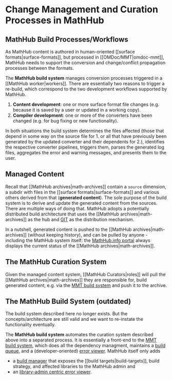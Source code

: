 # Change Management and Curation Processes in MathHub

## MathHub Build Processes/Workflows

As MathHub content is authored in human-oriented [[surface formats|surface-formats]], but processed in
[[OMDoc/MMT|omdoc-mmt]], MathHub needs to support the conversion and change/conflict
propagation processes between the formats.

The **MathHub build system** manages conversion processes triggered in a
[[MathHub worker|workers]]. There are essentially two reasons
to trigger a re-build, which correspond to the two development workflows
supported by MathHub.

1.  **Content development**: one or more surface format file changes (e.g. because it is
    saved by a user or updated in a working copy).
2.  **Compiler development**: one or more of the converters have been changed (e.g. for
    bug fixing or new functionality).

In both situations the build system determines the files affected (those that depend in
some way on the source file for 1. or all that have previously been generated by the
updated converter and their dependents for 2.), identifies the respective converter
pipelines, triggers them, parses the generated log files, aggregates the error and warning
messages, and presents them to the user.

## Managed Content
Recall that [[MathHub archives|math-archives]] contain a `source` dimension, a subdir with files in the [[surface formats|surface-formats]] and various others derived from that (**generated content**). The sole purpose of the build system is to derive and update the generated content from the sources. There are multiple ways of doing that. MathHub adopts a potentially distributed build architecture that uses the [[MathHub archives|math-archives]] as the hub and [GIT](https://git-scm.com) as the distribution mechanism. 

In a nutshell, generated content is pushed to the [[MathHub archives|math-archives]] (without keeping history), and can be pulled by anyone - including the MathHub system itself: the [MathHub.info portal](http://mathhub.info) always displays the current status of the [[MathHub archives|math-archives]].

## The MathHub Curation System
Given the managed content system, [[MathHub Curators|roles]] will pull the [[MathHub archives|math-archives]] they are responsible for, build generated content, e.g. via the [MMT build system](http://uniformal.github.io) and push it to the archive. 

## The MathHub Build System (outdated)

The build system described here no longer exists. But the concepts/architecture are still valid and we want to re-instate the functionality eventually. 

The **MathHub build system** automates the curation system described above into a separated process. It is essentially a front-end to the [MMT build system](http://uniformal.github.io), which does all the dependency managment, maintains a [build queue](https://mathhub.info/mh/mmt/buildqueue.html), and a (developer-oriented) [error viewer](https://mathhub.info/mh/mmt/errorview.html). MathHub itself only adds

  - a [build manager](https://mathhub.info/mh/mbt-rebuild) that exposes the
    [[build targets|build-targets]], build strategy, and affected libraries to the MathHub
    admin and
  - an [library-admin centric error viewer](https://mathhub.info/mh/common-errors).
